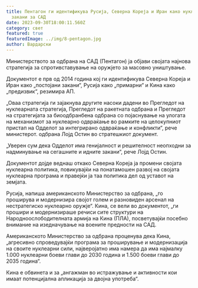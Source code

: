 ```yaml
---
title: Пентагон ги идентификува Русија, Северна Кореја и Иран како нуклеарни
  закани за САД
date: 2023-09-30T18:00:11.560Z
category: свет
featured: true
featuredImage: ../img/8-pentagon.jpg
author: Вардарски
---
```

Министерството за одбрана на САД (Пентагон) ја објави својата најнова стратегија за спротивставување на оружјето за масовно уништување.

Документот е прв од 2014 година кој ги идентификува Северна Кореја и Иран како „постојани закани“, Русија како „примарни“ и Кина како „предизвик“, резимира АП.

„Оваа стратегија ги зајакнува другите насоки дадени во Прегледот на нуклеарната стратегија, Прегледот на ракетната одбрана и Прегледот на стратегијата за биоодбранбена одбрана со појаснување на улогата на механизмот за нуклеарно одвраќање во рамките на целокупниот пристап на Одделот за интегрирано одвраќање и конфликти“, рече министерот. одбрана Лојд Остин во стратешкиот документ.

„Уверен сум дека Одделот има генијалност и решителност неопходни за надминување на сегашните и идните закани“, рече Лојд Остин.

Документот дојде веднаш откако Северна Кореја ја промени својата нуклеарна политика, повикувајќи на понатамошен развој на својата нуклеарна програма и правејќи ја таа политика дел од уставот на земјата.

Русија, напиша американското Министерство за одбрана, „го проширува и модернизира својот голем и разновиден арсенал на нестратегиско нуклеарно оружје“. Кина, се вели во документот, „ги прошири и модернизираше речиси сите структури на Народноослободителната армија на Кина (ПЛА), посветувајќи посебно внимание на изедначување на воените предности на САД.

Американското Министерство за одбрана проценува дека Кина, „агресивно спроведувајќи програма за проширување и модернизација на своите нуклеарни сили, најверојатно има намера да има најмалку 1.000 нуклеарни боеви глави до 2030 година и 1.500 боеви глави до 2035 година“.

Кина е обвинета и за „ангажман во истражување и активности кои имаат потенцијална апликација за двојна употреба“.